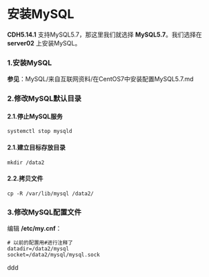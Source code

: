 安装MySQL
================================================================================
**CDH5.14.1** 支持MySQL5.7，那这里我们就选择 **MySQL5.7**。我们选择在 **server02** 上安装MySQL。

### 1.安装MySQL
**参见**：MySQL/来自互联网资料/在CentOS7中安装配置MySQL5.7.md

### 2.修改MySQL默认目录

#### 2.1.停止MySQL服务
```shell
systemctl stop mysqld
```

#### 2.1.建立目标存放目录
```shell
mkdir /data2
```

#### 2.2.拷贝文件
```shell
cp -R /var/lib/mysql /data2/
```

### 3.修改MySQL配置文件
编辑 **/etc/my.cnf**：
```shell
# 以前的配置用#进行注释了
datadir=/data2/mysql
socket=/data2/mysql/mysql.sock
```








































ddd
